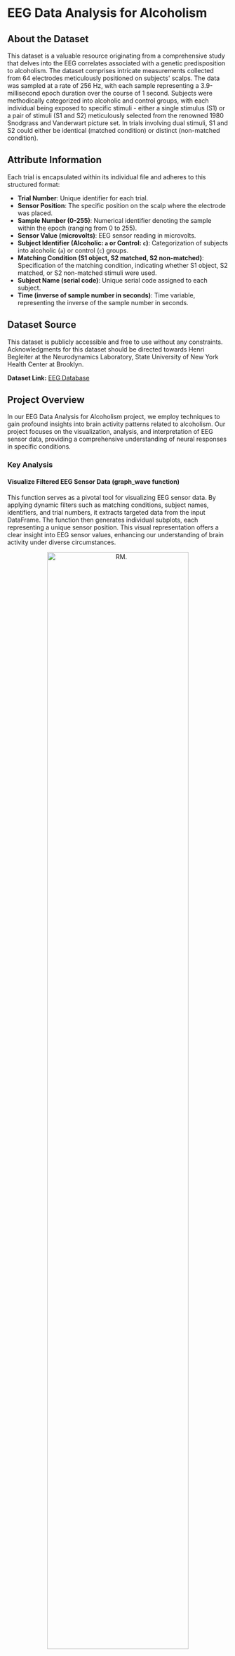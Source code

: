 # EEG Data Analysis for Alcoholism

## About the Dataset

This dataset is a valuable resource originating from a comprehensive study that delves into the EEG correlates associated with a genetic predisposition to alcoholism. The dataset comprises intricate measurements collected from 64 electrodes meticulously positioned on subjects' scalps. The data was sampled at a rate of 256 Hz, with each sample representing a 3.9-millisecond epoch duration over the course of 1 second. Subjects were methodically categorized into alcoholic and control groups, with each individual being exposed to specific stimuli - either a single stimulus (S1) or a pair of stimuli (S1 and S2) meticulously selected from the renowned 1980 Snodgrass and Vanderwart picture set. In trials involving dual stimuli, S1 and S2 could either be identical (matched condition) or distinct (non-matched condition).

## Attribute Information

Each trial is encapsulated within its individual file and adheres to this structured format:

- **Trial Number**: Unique identifier for each trial.
- **Sensor Position**: The specific position on the scalp where the electrode was placed.
- **Sample Number (0-255)**: Numerical identifier denoting the sample within the epoch (ranging from 0 to 255).
- **Sensor Value (microvolts)**: EEG sensor reading in microvolts.
- **Subject Identifier (Alcoholic: `a` or Control: `c`)**: Categorization of subjects into alcoholic (`a`) or control (`c`) groups.
- **Matching Condition (S1 object, S2 matched, S2 non-matched)**: Specification of the matching condition, indicating whether S1 object, S2 matched, or S2 non-matched stimuli were used.
- **Subject Name (serial code)**: Unique serial code assigned to each subject.
- **Time (inverse of sample number in seconds)**: Time variable, representing the inverse of the sample number in seconds.

## Dataset Source

This dataset is publicly accessible and free to use without any constraints. Acknowledgments for this dataset should be directed towards Henri Begleiter at the Neurodynamics Laboratory, State University of New York Health Center at Brooklyn.

**Dataset Link:** [EEG Database](https://archive.ics.uci.edu/ml/datasets/eeg+database)

## Project Overview

In our EEG Data Analysis for Alcoholism project, we employ techniques to gain profound insights into brain activity patterns related to alcoholism. Our project focuses on the visualization, analysis, and interpretation of EEG sensor data, providing a comprehensive understanding of neural responses in specific conditions.

### Key Analysis

#### Visualize Filtered EEG Sensor Data (graph_wave function)
This function serves as a pivotal tool for visualizing EEG sensor data. By applying dynamic filters such as matching conditions, subject names, identifiers, and trial numbers, it extracts targeted data from the input DataFrame. The function then generates individual subplots, each representing a unique sensor position. This visual representation offers a clear insight into EEG sensor values, enhancing our understanding of brain activity under diverse circumstances.

<div align="center">
  <img src="Figures/plots.png" width=80% height=80% alt="RM.">
</div>


#### Rank Significant Differences in Sensor Data (identify_significant_differences function)
This function plays a vital role in identifying significant differences in firing patterns between alcoholic and control groups. By conducting Mann-Whitney U tests for each sensor position under various matching conditions, it ranks the results based on p-values. The visualization aspect highlights sensors exhibiting substantial disparities in activity between the two groups. This in-depth analysis provides critical information about brain regions associated with alcoholism.

<div align="center">
  <img src="Figures/mann_W.png" width=80% height=80% alt="RM.">
</div>


#### Correlation per Sensor Pair for Matching Condition (calculate_correlations function)
In this function, we explore correlated activity between different brain regions when exposed to specific stimuli. By calculating correlations between sensor positions and implementing a correlation threshold, the function identifies regions that exhibit synchronized responses to particular stimuli. This analysis sheds light on the interconnectedness of brain areas, offering valuable insights into neural responses under varying conditions.

#### Top N Correlations Visualization (visualize_top_correlations function)
This function focuses on unveiling the strongest positive and negative correlations between pairs of EEG sensors. By visualizing these correlations for specific subject identifiers ('a' or 'c'), it provides a detailed understanding of interrelated activities within different brain regions. This visualization aids in deciphering neural connectivity patterns, contributing significantly to our comprehension of the brain's functional networks.

<div align="center">
  <img src="Figures/corr_a.png" width=80% height=80% alt="RM.">
</div>

<div align="center">
  <img src="Figures/corr_c.png" width=80% height=80% alt="RM.">
</div>



#### Train and Evaluate Classifier (train_and_evaluate_classifier function)
An integral part of our project involves the application of machine learning techniques. This function preprocesses EEG sensor data, standardizes features, applies dimensionality reduction through PCA, and trains a Support Vector Machine (SVM) classifier. The classifier's performance is rigorously evaluated, and feature importance is assessed. Through this process, we identify crucial features contributing to subject classification under diverse matching conditions, enhancing our ability to discern patterns within EEG data.

| S2 match | ACC = 63.44%   |  S1 obj        | ACC = 62.87%   |   S2 no match  | ACC = 64.69%   |
|----------|----------------|----------------|----------------|----------------|----------------|
| Sensor   | Importance     | Sensor         | Importance     | Sensor         | Importance     |
| F5       | 0.8130         | C3             | 0.4434         | C4             | 0.7192         |
| F2       | 0.6120         | C5             | 0.2502         | CP5            | 0.5276         |
| CP3      | 0.3289         | CP5            | 0.1940         | F1             | 0.4628         |
| CP6      | 0.2831         | C1             | 0.1612         | F2             | 0.4515         |
| F3       | 0.2732         | CP1            | 0.1284         | C5             | 0.3881         |
| C1       | 0.2371         | F4             | 0.1223         | CZ             | 0.3087         |
| CZ       | 0.1619         | AF8            | 0.0458         | CP6            | 0.2863         |
| AFZ      | 0.1512         | C4             | 0.0295         | C6             | 0.1804         |
| AF1      | 0.0006         | AF1            | 0.0050         | C1             | 0.1136         |
| F4       | -0.0194        | C6             | -0.0423        | AFZ            | 0.0913         |
| AF2      | -0.0231        | F1             | -0.0810        | CP4            | 0.0826         |
| AF8      | -0.0338        | AF2            | -0.1068        | C3             | 0.0820         |
| AF7      | -0.0571        | CP2            | -0.1101        | AF7            | 0.0311         |
| C2       | -0.1824        | CPZ            | -0.1183        | AF2            | -0.0174        |
| C6       | -0.1840        | AF7            | -0.1215        | AF1            | -0.0331        |
| C3       | -0.2666        | C2             | -0.1530        | F3             | -0.0616        |
| C4       | -0.3200        | CP6            | -0.2109        | CP2            | -0.1238        |
| CPZ      | -0.3203        | AFZ            | -0.2236        | AF8            | -0.1464        |
| F1       | -0.3432        | F3             | -0.2575        | CPZ            | -0.2087        |
| CP1      | -0.3681        | CP3            | -0.3386        | C2             | -0.2484        |
| CP4      | -0.3835        | F2             | -0.4193        | CP1            | -0.3124        |
| CP2      | -0.3981        | CZ             | -0.4565        | CP3            | -0.4327        |
| C5       | -0.4629        | F5             | -0.4622        | F4             | -0.5520        |
| CP5      | -0.5781        | CP4            | -0.6741        |                |                |




For detailed usage instructions, examples, and a comprehensive exploration of our analyses, please refer to the accompanying Jupyter Notebook (analysis.ipynb). Our project not only advances the understanding of alcoholism-related brain activity but also demonstrates the power of data-driven insights in the realm of neuroscience.


## File Descriptions

- **`EEG_Alcohol.ipynb`**: Jupyter Notebook file containing the code for data analysis.
- **`LICENSE`**: Documentation outlining the licensing information for the project.
- **`README.md`**: This file, providing an overview of the project, dataset information, and instructions.

## Getting Started

1. **Clone the Repository:**
   ```bash
   [git clone https://github.com/your-username/eeg-data-analysis.git
   cd eeg-data-analysis](https://github.com/cossiomanuel/EEG_Alcohol.git)https://github.com/cossiomanuel/EEG_Alcohol.git
